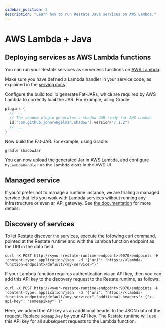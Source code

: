 ```yaml
---
sidebar_position: 2
description: "Learn how to run Restate Java services on AWS Lambda."
---
```


# AWS Lambda + Java

## Deploying services as AWS Lambda functions
You can run your Restate services as serverless functions on [AWS Lambda](https://aws.amazon.com/lambda/).

Make sure you have defined a Lambda handler in your service code, as explained in the [serving docs](/services/sdk/serving#restate-lambda-handler).

Configure the build tool to generate Fat-JARs, which are required by AWS Lambda to correctly load the JAR. For example, using Gradle:

```kotlin
plugins {
  // ...
  // The shadow plugin generates a shadow JAR ready for AWS Lambda
  id("com.github.johnrengelman.shadow").version("7.1.2")
  // ...
}
```

Now build the Fat-JAR. For example, using Gradle:
```shell
gradle shadowJar
```

You can now upload the generated Jar in AWS Lambda, and configure `MyLambdaHandler` as the Lambda class in the AWS UI.


## Managed service
If you'd prefer not to manage a runtime instance, we are trialing a managed service that lets you work
with Lambda services without running any infrastructure or even an API gateway.
See [the documentation](/restate/managed_service) for more details.

## Discovery of services

To let Restate discover the services, execute the following curl command,
pointed at the Restate runtime and with the Lambda function endpoint as the URI in the data field.


```shell
curl -X POST http://<your-restate-runtime-endpoint>:9070/endpoints -H 'content-type: application/json' -d '{"uri": "https://<lambda-function-endpoint>/default/<my-service>"}'
```

If your Lambda function requires authentication via an API key,
then you can add this API key to the discovery request to the Restate runtime, as follows:

```shell
curl -X POST http://<your-restate-runtime-endpoint>:9070/endpoints -H 'content-type: application/json' -d '{"uri": "https://<lambda-function-endpoint>/default/<my-service>","additional_headers": {"x-api-key": "someapikey"} }'
```

Here, we added the API key as an additional header to the JSON data of the request.
Replace `someapikey` by your API key.
The Restate runtime will use this API key for all subsequent requests to the Lambda function.

